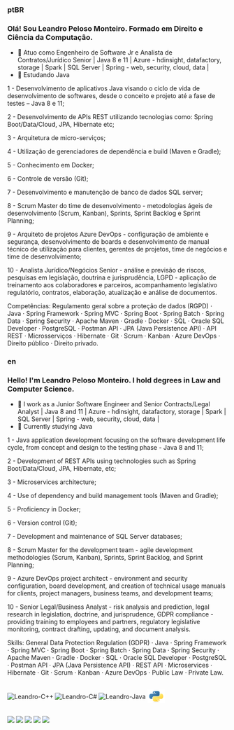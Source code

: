 ### ptBR
### Olá! Sou Leandro Peloso Monteiro. Formado em Direito e Ciência da Computação.

- 🔭 Atuo como Engenheiro de Software Jr e Analista de Contratos/Jurídico Senior | Java 8 e 11 | Azure - hdinsight, datafactory, storage | Spark | SQL Server | Spring - web, security, cloud, data |
- 🌱 Estudando Java 

1 - Desenvolvimento de aplicativos Java visando o ciclo de vida de desenvolvimento de softwares, desde o conceito e projeto até a fase de testes – Java 8 e 11;

2 - Desenvolvimento de APIs REST utilizando tecnologias como: Spring Boot/Data/Cloud, JPA, Hibernate etc;

3 - Arquitetura de micro-serviços;

4 - Utilização de gerenciadores de dependência e build (Maven e Gradle);

5 - Conhecimento em Docker;

6 - Controle de versão (Git);

7 - Desenvolvimento e manutenção de banco de dados SQL server;

8 - Scrum Master do time de desenvolvimento - metodologias ágeis de desenvolvimento (Scrum, Kanban), Sprints, Sprint Backlog e Sprint Planning;

9 - Arquiteto de projetos Azure DevOps - configuração de ambiente e segurança, desenvolvimento de boards e desenvolvimento de manual técnico de utilização para clientes, gerentes de projetos, time de negócios e time de desenvolvimento;

10 - Analista Jurídico/Negócios Senior - análise e previsão de riscos, pesquisas em legislação, doutrina e jurisprudência, LGPD - aplicação de treinamento aos colaboradores e parceiros, acompanhamento legislativo regulatório, contratos, elaboração, atualização e análise de documentos.

Competências: Regulamento geral sobre a proteção de dados (RGPD) · Java · Spring Framework · Spring MVC · Spring Boot · Spring Batch · Spring Data · Spring Security · Apache Maven · Gradle · Docker · SQL · Oracle SQL Developer · PostgreSQL · Postman API · JPA (Java Persistence API) · API REST · Microsserviços · Hibernate · Git · Scrum · Kanban · Azure DevOps · Direito público · Direito privado.


### en
### Hello! I'm Leandro Peloso Monteiro. I hold degrees in Law and Computer Science.

- 🔭 I work as a Junior Software Engineer and Senior Contracts/Legal Analyst | Java 8 and 11 | Azure - hdinsight, datafactory, storage | Spark | SQL Server | Spring - web, security, cloud, data |
- 🌱 Currently studying Java
  
1 - Java application development focusing on the software development life cycle, from concept and design to the testing phase - Java 8 and 11;

2 - Development of REST APIs using technologies such as Spring Boot/Data/Cloud, JPA, Hibernate, etc;

3 - Microservices architecture;

4 - Use of dependency and build management tools (Maven and Gradle);

5 - Proficiency in Docker;

6 - Version control (Git);

7 - Development and maintenance of SQL Server databases;

8 - Scrum Master for the development team - agile development methodologies (Scrum, Kanban), Sprints, Sprint Backlog, and Sprint Planning;

9 - Azure DevOps project architect - environment and security configuration, board development, and creation of technical usage manuals for clients, project managers, business teams, and development teams;

10 - Senior Legal/Business Analyst - risk analysis and prediction, legal research in legislation, doctrine, and jurisprudence, GDPR compliance - providing training to employees and partners, regulatory legislative monitoring, contract drafting, updating, and document analysis.

Skills: General Data Protection Regulation (GDPR) · Java · Spring Framework · Spring MVC · Spring Boot · Spring Batch · Spring Data · Spring Security · Apache Maven · Gradle · Docker · SQL · Oracle SQL Developer · PostgreSQL · Postman API · JPA (Java Persistence API) · REST API · Microservices · Hibernate · Git · Scrum · Kanban · Azure DevOps · Public Law · Private Law.




<div style="display: inline_block"><br>
  <img align="center" alt="Leandro-C++" height="30" width="40" src="https://cdn.jsdelivr.net/gh/devicons/devicon/icons/cplusplus/cplusplus-original.svg">
  <img align="center" alt="Leandro-C#" height="30" width="40" src="https://cdn.jsdelivr.net/gh/devicons/devicon/icons/csharp/csharp-original.svg">
  <img align="center" alt="Leandro-Java" height="30" width="40" src="https://cdn.jsdelivr.net/gh/devicons/devicon/icons/java/java-original.svg">
  <img align="center" alt="Leandro-Python" height="30" width="40" src="https://raw.githubusercontent.com/devicons/devicon/master/icons/python/python-original.svg">
</div>
  
  ##
 
<div> 
  <a href="https://www.youtube.com/channel/UCqMh9iAtShcu1sTEd9I_uyg" target="_blank"><img src="https://img.shields.io/badge/YouTube-FF0000?style=for-the-badge&logo=youtube&logoColor=white" target="_blank"></a>
  <a href="https://instagram.com/leandropeloso" target="_blank"><img src="https://img.shields.io/badge/-Instagram-%23E4405F?style=for-the-badge&logo=instagram&logoColor=white" target="_blank"></a>
 <a href="https://discord.gg/V3MNhnU2" target="_blank"><img src="https://img.shields.io/badge/Discord-7289DA?style=for-the-badge&logo=discord&logoColor=white" target="_blank"></a> 
  <a href = "mailto:leandropeloso@gmail.com"><img src="https://img.shields.io/badge/-Gmail-%23333?style=for-the-badge&logo=gmail&logoColor=white" target="_blank"></a>
  <a href="https://www.linkedin.com/in/leandro-peloso-monteiro-220924250/" target="_blank"><img src="https://img.shields.io/badge/-LinkedIn-%230077B5?style=for-the-badge&logo=linkedin&logoColor=white" target="_blank"></a> 
  
</div>

